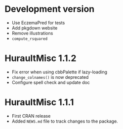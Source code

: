# Development version

- Use EczemaPred for tests
- Add pkgdown website
- Remove illustrations
- `compute_rsquared`

# HuraultMisc 1.1.2

- Fix error when using cbbPalette if lazy-loading
- `change_colnames()` is now deprecated
- Configure spell check and update doc

# HuraultMisc 1.1.1

- First CRAN release
- Added `NEWS.md` file to track changes to the package.
